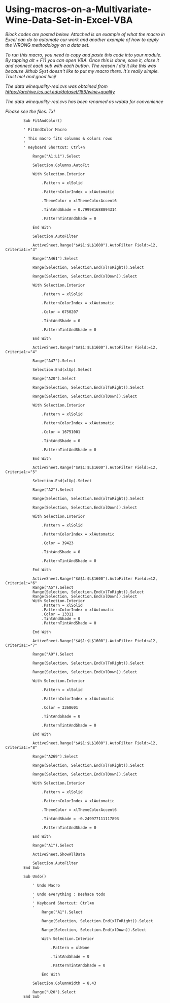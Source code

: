 # Using-macros-on-a-Multivariate-Wine-Data-Set-in-Excel-VBA

*Block codes are posted below. Attached is an example of what the macro in Excel can do to automate our work and another example of how to apply the WRONG methodology on a data set.*

*To run this macro, you need to copy and paste this code into your module. By tapping alt + F11 you can open VBA.
Once this is done, save it, close it and connect each sub with each button. The reason I did it like this was because Jithub Syst doesn't like to put my macro there.
It's really simple. Trust me! and good lucj!*

*The data winequality-red.cvs was obtained from https://archive.ics.uci.edu/dataset/186/wine+quality*

*The data winequality-red.cvs has been renamed as wdata for convenience*

*Please see the files. Tx!*


            Sub FitAndColor()
            
            ' FitAndColor Macro
            
            ' This macro fits columns & colors rows
            '
            ' Keyboard Shortcut: Ctrl+n
            
                Range("A1:L1").Select
                
                Selection.Columns.AutoFit
                
                With Selection.Interior
                
                    .Pattern = xlSolid
                    
                    .PatternColorIndex = xlAutomatic
                    
                    .ThemeColor = xlThemeColorAccent6
                    
                    .TintAndShade = 0.799981688894314
                    
                    .PatternTintAndShade = 0
                    
                End With
                
                Selection.AutoFilter
                
                ActiveSheet.Range("$A$1:$L$1600").AutoFilter Field:=12, Criteria1:="3"
                
                Range("A461").Select
                
                Range(Selection, Selection.End(xlToRight)).Select
                
                Range(Selection, Selection.End(xlDown)).Select
                
                With Selection.Interior
                
                    .Pattern = xlSolid
                    
                    .PatternColorIndex = xlAutomatic
                    
                    .Color = 6750207
                    
                    .TintAndShade = 0
                    
                    .PatternTintAndShade = 0
                    
                End With
                
                ActiveSheet.Range("$A$1:$L$1600").AutoFilter Field:=12, Criteria1:="4"
                
                Range("A47").Select
                
                Selection.End(xlUp).Select
                
                Range("A20").Select
                
                Range(Selection, Selection.End(xlToRight)).Select
            
                Range(Selection, Selection.End(xlDown)).Select
                
                With Selection.Interior
                
                    .Pattern = xlSolid
                    
                    .PatternColorIndex = xlAutomatic
                    
                    .Color = 16751001
                    
                    .TintAndShade = 0
                    
                    .PatternTintAndShade = 0
                    
                End With
                
                ActiveSheet.Range("$A$1:$L$1600").AutoFilter Field:=12, Criteria1:="5"
                
                Selection.End(xlUp).Select
                
                Range("A2").Select
                
                Range(Selection, Selection.End(xlToRight)).Select
                
                Range(Selection, Selection.End(xlDown)).Select
                
                With Selection.Interior
                
                    .Pattern = xlSolid
                    
                    .PatternColorIndex = xlAutomatic
                    
                    .Color = 39423
                    
                    .TintAndShade = 0
                    
                    .PatternTintAndShade = 0
                    
                End With
                
                ActiveSheet.Range("$A$1:$L$1600").AutoFilter Field:=12, Criteria1:="6"
                Range("A5").Select
                Range(Selection, Selection.End(xlToRight)).Select
                Range(Selection, Selection.End(xlDown)).Select
                With Selection.Interior
                    .Pattern = xlSolid
                    .PatternColorIndex = xlAutomatic
                    .Color = 13311
                    .TintAndShade = 0
                    .PatternTintAndShade = 0
                    
                End With
                
                ActiveSheet.Range("$A$1:$L$1600").AutoFilter Field:=12, Criteria1:="7"
                
                Range("A9").Select
                
                Range(Selection, Selection.End(xlToRight)).Select
                
                Range(Selection, Selection.End(xlDown)).Select
                
                With Selection.Interior
                
                    .Pattern = xlSolid
                    
                    .PatternColorIndex = xlAutomatic
                    
                    .Color = 3368601
                    
                    .TintAndShade = 0
                    
                    .PatternTintAndShade = 0
                    
                End With
                
                ActiveSheet.Range("$A$1:$L$1600").AutoFilter Field:=12, Criteria1:="8"
                
                Range("A269").Select
                
                Range(Selection, Selection.End(xlToRight)).Select
                
                Range(Selection, Selection.End(xlDown)).Select
                
                With Selection.Interior
                
                    .Pattern = xlSolid
                    
                    .PatternColorIndex = xlAutomatic
                    
                    .ThemeColor = xlThemeColorAccent6
                    
                    .TintAndShade = -0.249977111117893
                    
                    .PatternTintAndShade = 0
                    
                End With
                
                Range("A1").Select
                
                ActiveSheet.ShowAllData
                
                Selection.AutoFilter
            End Sub
            
            Sub Undo()
            
                ' Undo Macro
                
                ' Undo everything : Deshace todo
                '
                ' Keyboard Shortcut: Ctrl+m
                '
                    Range("A1").Select
                    
                    Range(Selection, Selection.End(xlToRight)).Select
                    
                    Range(Selection, Selection.End(xlDown)).Select
                    
                    With Selection.Interior
                    
                        .Pattern = xlNone
                        
                        .TintAndShade = 0
                        
                        .PatternTintAndShade = 0
                        
                    End With
                    
                Selection.ColumnWidth = 8.43
                
                Range("U20").Select
            End Sub



